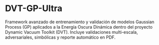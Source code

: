 # DVT-GP-Ultra
Framework avanzado de entrenamiento y validación de modelos Gaussian Process (GP) aplicados a la Energía Oscura Dinámica dentro del proyecto Dynamic Vacuum Toolkit (DVT). Incluye validaciones multi-escala, adversariales, simbólicas y reporte automático en PDF.
